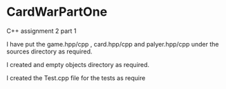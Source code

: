 # CardWarPartOne
C++ assignment 2 part 1

I have put the game.hpp/cpp , card.hpp/cpp and palyer.hpp/cpp under the sources directory as required.

I created and empty objects directory as required.

I created the Test.cpp file for the tests as require
